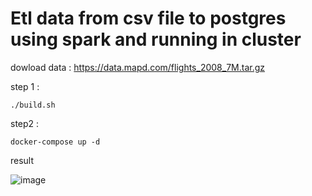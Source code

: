 # Etl data from csv file to postgres using spark and running in cluster 
dowload data :  https://data.mapd.com/flights_2008_7M.tar.gz 

step 1 : 

    ./build.sh

step2 : 

    docker-compose up -d
    
result 

![image](https://user-images.githubusercontent.com/83798953/169947582-6e0bb01c-4358-494c-886f-ffc0aae4847d.png)

